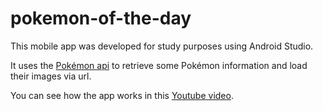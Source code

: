 # pokemon-of-the-day

This mobile app was developed for study purposes using Android Studio. 

It uses the [Pokémon api](https://pokeapi.co/) to retrieve some Pokémon information and load their images via url.

You can see how the app works in this [Youtube video](https://youtu.be/JdK3SRkqdYE).
